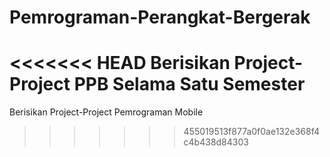 # Pemrograman-Perangkat-Bergerak
<<<<<<< HEAD
Berisikan Project-Project PPB Selama Satu Semester
=======
Berisikan Project-Project Pemrograman Mobile
>>>>>>> 455019513f877a0f0ae132e368f4c4b438d84303
